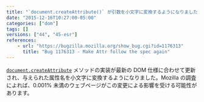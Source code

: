 ```yaml
---
title: "`document.createAttribute()` が引数を小文字に変換するようになりました"
date: "2015-12-16T10:27:00-05:00"
categories: ["dom"]
tags: []
versions: ["44", "45-esr"]
references:
    - url: "https://bugzilla.mozilla.org/show_bug.cgi?id=1176313"
      title: "Bug 1176313 - Make Attr follow the spec again"
---
```

[`document.createAttribute`](https://developer.mozilla.org/docs/Web/API/Document/createAttribute) メソッドの実装が最新の DOM 仕様に合わせて更新され、与えられた属性名を小文字に変換するようになりました。Mozilla の調査によれば、0.001% 未満のウェブページがこの変更による影響を受ける可能性があります。
